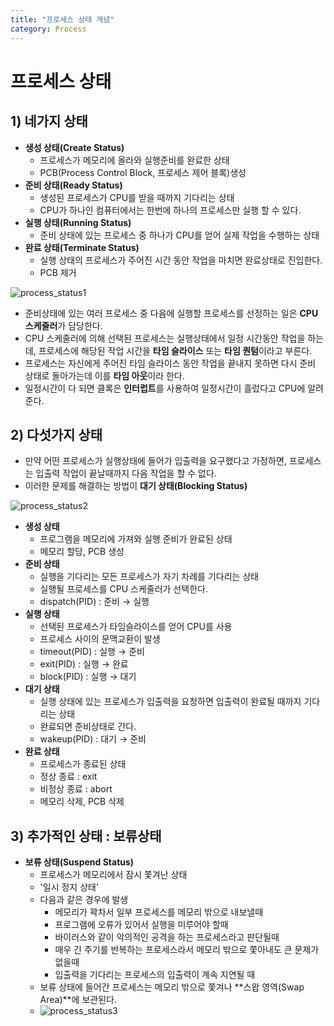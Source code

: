```yaml
---
title: "프로세스 상태 개념"
category: Process
---
```






# 프로세스 상태



## 1) 네가지 상태

- **생성 상태(Create Status)**
  - 프로세스가 메모리에 올라와 실행준비를 완료한 상태
  - PCB(Process Control Block, 프로세스 제어 블록)생성
- **준비 상태(Ready Status)**
  - 생성된 프로세스가 CPU를 받을 때까지 기다리는 상태 
  - CPU가 하나인 컴퓨터에서는 한번에 하나의 프로세스만 실행 할 수 있다.
- **실행 상태(Running Status)**
  - 준비 상태에 있는 프로세스 중 하나가 CPU를 얻어 실제 작업을 수행하는 상태
- **완료 상태(Terminate Status)**
  - 실행 상태의 프로세스가 주어진 시간 동안 작업을 마치면 완료상태로 진입한다.
  - PCB 제거
  
![process_status1](https://user-images.githubusercontent.com/23491962/98967388-c7d1ed80-254f-11eb-91ce-4416dd6a0f88.JPG)

- 준비상태에 있는 여러 프로세스 중 다음에 실행할 프로세스를 선정하는 일은 **CPU 스케줄러**가 담당한다.
- CPU 스케줄러에 의해 선택된 프로세스는 실행상태에서 일정 시간동안 작업을 하는데, 프로세스에 해당된 작업 시간을 **타임 슬라이스** 또는 **타임 퀀텀**이라고 부른다.
- 프로세스는 자신에게 주어진 타임 슬라이스 동안 작업을 끝내지 못하면 다시 준비 상태로 돌아가는데 이를 **타임 아웃**이라 한다.
- 일정시간이 다 되면 클록은 **인터럽트**를 사용하여 일정시간이 흘렀다고 CPU에 알려준다.



## 2) 다섯가지 상태

- 만약 어떤 프로세스가 실행상태에 들어가 입출력을 요구했다고 가정하면, 프로세스는 입출력 작업이 끝날때까지 다음 작업을 할 수 없다.
- 이러한 문제를 해결하는 방법이 **대기 상태(Blocking Status)**

![process_status2](https://user-images.githubusercontent.com/23491962/98967393-c9031a80-254f-11eb-8ff4-131be58ae3ab.JPG)



- **생성 상태**
  - 프로그램을 메모리에 가져와 실행 준비가 완료된 상태
  - 메모리 할당, PCB 생성
- **준비 상태**
  - 실행을 기다리는 모든 프로세스가 자기 차례를 기다리는 상태
  - 실행될 프로세스를 CPU 스케줄러가 선택한다.
  - dispatch(PID) : 준비 → 실행
- **실행 상태**
  - 선택된 프로세스가 타임슬라이스를 얻어 CPU를 사용
  - 프로세스 사이의 문맥교환이 발생
  - timeout(PID) : 실행 → 준비
  - exit(PID) : 실행 → 완료
  - block(PID) : 실행 → 대기
- **대기 상태**
  - 실행 상태에 있는 프로세스가 입출력을 요청하면 입출력이 완료될 때까지 기다리는 상태
  - 완료되면 준비상태로 간다.
  - wakeup(PID) : 대기 → 준비
- **완료 상태**
  - 프로세스가 종료된 상태
  - 정상 종료 : exit
  - 비정상 종료 : abort
  - 메모리 삭제, PCB 삭제



## 3) 추가적인 상태 : 보류상태

- **보류 상태(Suspend Status)**
  - 프로세스가 메모리에서 잠시 쫓겨난 상태
  - '일시 정지 상태'
  - 다음과 같은 경우에 발생
    - 메모리가 꽉차서 일부 프로세스를 메모리 밖으로 내보낼때
    - 프로그램에 오류가 있어서 실행을 미루어야 할때
    - 바이러스와 같이 악의적인 공격을 하는 프로세스라고 판단될때
    - 매우 긴 주기를 반복하는 프로세스라서 메모리 밖으로 쫓아내도 큰 문제가 없을때
    - 입출력을 기다리는 프로세스의 입출력이 계속 지연될 때
  - 보류 상태에 들어간 프로세스는 메모리 밖으로 쫓겨나 **스왑 영역(Swap Area)**에 보관된다.
  - ![process_status3](https://user-images.githubusercontent.com/23491962/98967398-c99bb100-254f-11eb-9f94-da9aef61fcfc.JPG)
